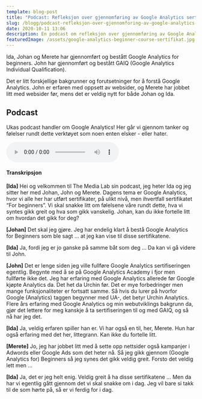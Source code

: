 ```yaml
---
template: blog-post
title: "Podcast: Refleksjon over gjennomføring av Google Analytics sertifisering"
slug: /blogg/podcast-refleksjon-over-gjennomforing-av-google-analytics-sertifisering
date: 2020-10-11 13:06
description: En podcast om refleksjon over gjennomføring av Google Analytics sertifisering
featuredImage: /assets/google-analytics-beginner-course-sertifikat.jpg
---
```

Ida, Johan og Merete har gjennomført og bestått Google Analytics for beginners. John har gjennomført og bestått GAIQ (Google Analytics Individual Qualification).

Det er litt forskjellige bakgrunner og forutsetninger for å forstå Google Analytics. John er erfaren med oppsett av websider, og Merete har jobbet litt med websider før, mens det er veldig nytt for både Johan og Ida.

## Podcast

Ukas podcast handler om Google Analytics! Her går vi gjennom tanker og følelser rundt dette verktøyet som noen enten elsker - eller hater. 

<audio controls>
  <source src="horse.ogg" type="audio/ogg">
  <source src="/assets/the-media-lab-podcast-01-om-google-analytics.mp3" type="audio/mpeg">
Nettleseren din støtter ikke audio elementet.
</audio>

#### Transkripsjon

**\[Ida]** Hei og velkommen til The Media Lab sin podcast, jeg heter Ida og jeg sitter her med Johan, John og Merete. Dagens tema er Google Analytics, hvor vi alle her har utført sertifikater, på ulikt nivå, men ihvertfall sertifikatet “For beginners”. Vi skal snakke litt om følelsene våre rundt dette, hva vi syntes gikk greit og hva som gikk vanskelig. Johan, kan du ikke fortelle litt om hvordan det gikk for deg?

**\[Johan]** Det skal jeg gjøre. Jeg har endelig klart å bestå Google Analytics for Beginners som ble sagt … at jeg kan vise til disse sertifikatene.

**\[Ida]** Ja, fordi jeg er jo ganske på samme båt som deg  … Da kan vi gå videre til John. 

**\[John]** Det er lenge siden jeg ville fullføre Google Analytics sertifiseringen egentlig. Begynte med å se på Google Analytics Academy i fjor men fullførte ikke det. Jeg har erfaring med Google Analytics allerede før Google kjøpte Analytics da.   Det het da Urchin før. Det er mye forbedringer men mange funksjonaliteter er fortsatt samme. Så hvis du lurer på hvorfor Google (Analytics) taggen begynner med UA-, det betyr Urchin Analytics. Flere års erfaring med Google Analytics og min webutviklings bakgrunn da, gjør det lettere for meg kanskje å ta sertifiseringen til og med GAIQ, og så nå har jeg det.

**\[Ida]** Ja, veldig erfaren spiller han er. Vi har også en til, her, Merete. Hun har også erfaring med det her, littegrann. Kan ikke du fortelle litt.

**\[Merete]** Jo, jeg har jobbet litt med å sette opp nettsider også kampanjer i Adwords eller Google Ads som det heter nå.  Så jeg gikk gjennom (Google Analytics for) Beginners så jeg synes det gikk veldig greit. Forsto det veldig lett men ...

**\[Ida]** Ja, det er jeg helt enig. Veldig greit å ha disse sertifikatene … Men da har vi egentlig gått gjennom det vi skal snakke om i dag. Jeg vil bare si takk til de som hørte på, så er vi ferdig for i dag.